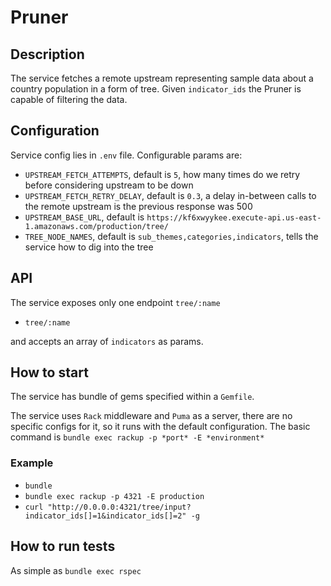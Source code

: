# Pruner

## Description

The service fetches a remote upstream representing sample data about a country
population in a form of tree. Given `indicator_ids` the Pruner is capable of
filtering the data.

## Configuration

Service config lies in `.env` file. Configurable params are:

- `UPSTREAM_FETCH_ATTEMPTS`, default is `5`, how many times do we retry before considering upstream to be down
- `UPSTREAM_FETCH_RETRY_DELAY`, default is `0.3`, a delay in-between calls to the remote upstream is the previous response was 500
- `UPSTREAM_BASE_URL`, default is `https://kf6xwyykee.execute-api.us-east-1.amazonaws.com/production/tree/`
- `TREE_NODE_NAMES`, default is `sub_themes,categories,indicators`, tells the service how to dig into the tree

## API

The service exposes only one endpoint `tree/:name`

- `tree/:name`

and accepts an array of `indicators` as params.

## How to start

The service has bundle of gems specified within a `Gemfile`.

The service uses `Rack` middleware and `Puma` as a server, there are no specific configs for it, so it runs
with the default configuration. The basic command is `bundle exec rackup -p *port* -E *environment*`

### Example

- `bundle`
- `bundle exec rackup -p 4321 -E production`
- `curl "http://0.0.0.0:4321/tree/input?indicator_ids[]=1&indicator_ids[]=2" -g`

## How to run tests

As simple as `bundle exec rspec`

